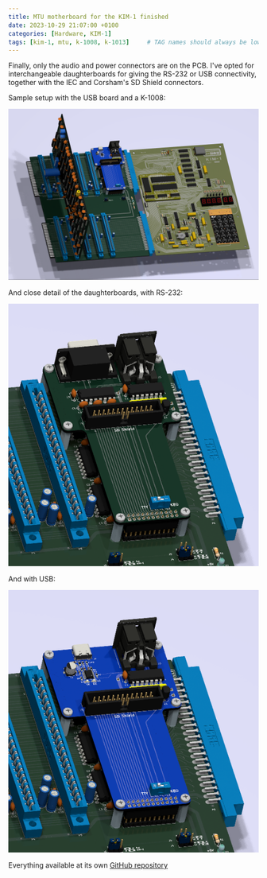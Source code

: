 ```yaml
---
title: MTU motherboard for the KIM-1 finished
date: 2023-10-29 21:07:00 +0100
categories: [Hardware, KIM-1]
tags: [kim-1, mtu, k-1008, k-1013]     # TAG names should always be lowercase
---
```

Finally, only the audio and power connectors are on the PCB. I've opted for interchangeable daughterboards for giving the RS-232 or USB connectivity, together with the IEC and Corsham's SD Shield connectors.

Sample setup with the USB board and a K-1008:

![img-description](/assets/img/posts/2023-10-29-MTU-motherboard-for-the-KIM-1-finished/kim-1-with-motherboard-k-1008.png)

And close detail of the daughterboards, with RS-232:

![img-description](/assets/img/posts/2023-10-29-MTU-motherboard-for-the-KIM-1-finished/aux-rs232-detail.png)

And with USB:

![img-description](/assets/img/posts/2023-10-29-MTU-motherboard-for-the-KIM-1-finished/aux-usb-detail.png)

Everything available at its own [GitHub repository](https://github.com/eduardocasino/kim-1-mtu-motherboard)